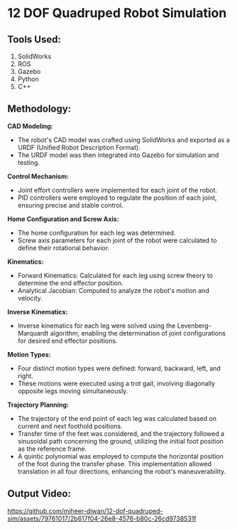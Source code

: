 # 12 DOF Quadruped Robot Simulation

## Tools Used:
  1. SolidWorks
  2. ROS
  3. Gazebo
  4. Python
  5. C++

## Methodology:
**CAD Modeling:**
* The robot's CAD model was crafted using SolidWorks and exported as a URDF (Unified Robot Description Format).
* The URDF model was then integrated into Gazebo for simulation and testing.

**Control Mechanism:**
* Joint effort controllers were implemented for each joint of the robot.
* PID controllers were employed to regulate the position of each joint, ensuring precise and stable control.

**Home Configuration and Screw Axis:**
* The home configuration for each leg was determined.
* Screw axis parameters for each joint of the robot were calculated to define their rotational behavior.

**Kinematics:**
* Forward Kinematics: Calculated for each leg using screw theory to determine the end effector position.
* Analytical Jacobian: Computed to analyze the robot's motion and velocity.

**Inverse Kinematics:**
* Inverse kinematics for each leg were solved using the Levenberg-Marquardt algorithm, enabling the determination of joint configurations for desired end effector positions.

**Motion Types:**
* Four distinct motion types were defined: forward, backward, left, and right.
* These motions were executed using a trot gait, involving diagonally opposite legs moving simultaneously.

**Trajectory Planning:**
* The trajectory of the end point of each leg was calculated based on current and next foothold positions.
* Transfer time of the feet was considered, and the trajectory followed a sinusoidal path concerning the ground, utilizing the initial foot position as the reference frame.
* A quintic polynomial was employed to compute the horizontal position of the foot during the transfer phase. This implementation allowed translation in all four directions, enhancing the robot's maneuverability.


## Output Video:
https://github.com/miheer-diwan/12-dof-quadruped-sim/assets/79761017/2b617f04-26e8-4576-b80c-26cd9738531f




